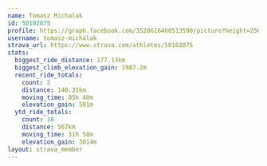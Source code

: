 ```yaml
---
name: Tomasz Michalak
id: 50102075
profile: https://graph.facebook.com/3528616460513590/picture?height=256&width=256
username: tomasz-michalak
strava_url: https://www.strava.com/athletes/50102075
stats:
  biggest_ride_distance: 177.13km
  biggest_climb_elevation_gain: 1987.2m
  recent_ride_totals:
    count: 2
    distance: 140.31km
    moving_time: 05h 40m
    elevation_gain: 501m
  ytd_ride_totals:
    count: 18
    distance: 567km
    moving_time: 31h 58m
    elevation_gain: 3014m
layout: strava_member
--- 
```

